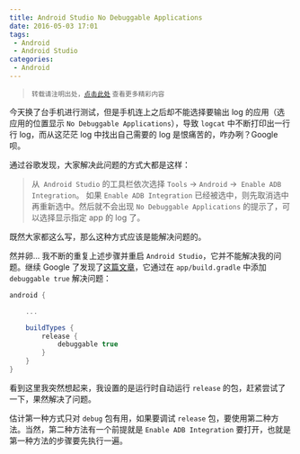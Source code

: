 ```yaml
---
title: Android Studio No Debuggable Applications
date: 2016-05-03 17:01
tags:
 - Android
 - Android Studio
categories:
 - Android
---
```


> <small>转载请注明出处，[点击此处](https://shichaohui.github.io/) 查看更多精彩内容</small>

今天换了台手机进行测试，但是手机连上之后却不能选择要输出 log 的应用（选应用的位置显示 `No Debuggable Applications`），导致 `logcat` 中不断打印出一行行 log，而从这茫茫 log 中找出自己需要的 log 是恨痛苦的，咋办咧？Google 呗。  

通过谷歌发现，大家解决此问题的方式大都是这样：

> 从` Android Studio` 的工具栏依次选择 `Tools` -> `Android` ->` Enable ADB Integration`。 如果 `Enable ADB Integration` 已经被选中，则先取消选中再重新选中。然后就不会出现 `No Debuggable Applications` 的提示了，可以选择显示指定 app 的 log 了。

既然大家都这么写，那么这种方式应该是能解决问题的。

然并卵... 我不断的重复上述步骤并重启 `Android Studio`，它并不能解决我的问题。继续 Google 了发现了[这篇文章](http://blog.csdn.net/liang9zi/article/details/41958897)，它通过在 `app/build.gradle` 中添加 `debuggable true` 解决问题：

```groovy
android {

    ...

    buildTypes {
        release {
            debuggable true
        }
    }
}
```

看到这里我突然想起来，我设置的是运行时自动运行 `release` 的包，赶紧尝试了一下，果然解决了问题。

估计第一种方式只对 `debug` 包有用，如果要调试 `release` 包，要使用第二种方法。当然，第二种方法有一个前提就是 `Enable ADB Integration` 要打开，也就是第一种方法的步骤要先执行一遍。
